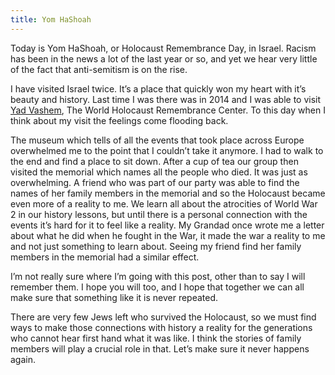 ```yaml
---
title: Yom HaShoah
---
```


Today is Yom HaShoah, or Holocaust Remembrance Day, in Israel. Racism has been in the news a lot of the last year or so, and yet we hear very little of the fact that anti-semitism is on the rise.

I have visited Israel twice. It’s a place that quickly won my heart with it’s beauty and history. Last time I was there was in 2014 and I was able to visit [Yad Vashem](https://www.yadvashem.org), The World Holocaust Remembrance Center. To this day when I think about my visit the feelings come flooding back.

The museum which tells of all the events that took place across Europe overwhelmed me to the point that I couldn’t take it anymore. I had to walk to the end and find a place to sit down. After a cup of tea our group then visited the memorial which names all the people who died. It was just as overwhelming. A friend who was part of our party was able to find the names of her family members in the memorial and so the Holocaust became even more of a reality to me. We learn all about the atrocities of World War 2 in our history lessons, but until there is a personal connection with the events it’s hard for it to feel like a reality. My Grandad once wrote me a letter about what he did when he fought in the War, it made the war a reality to me and not just something to learn about. Seeing my friend find her family members in the memorial had a similar effect. 

I’m not really sure where I’m going with this post, other than to say I will remember them. I hope you will too, and I hope that together we can all make sure that something like it is never repeated. 

There are very few Jews left who survived the Holocaust, so we must find ways to make those connections with history a reality for the generations who cannot hear first hand what it was like. I think the stories of family members will play a crucial role in that. Let’s make sure it never happens again.